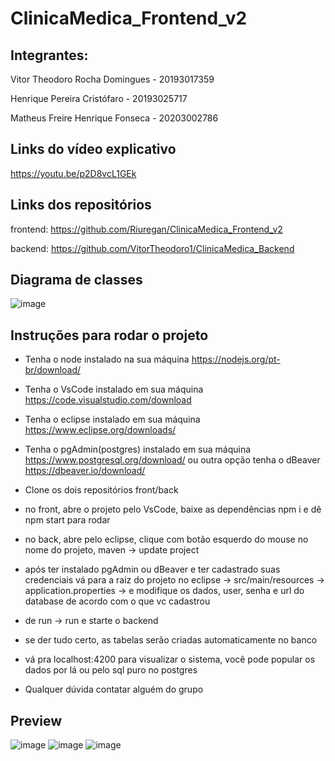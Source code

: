 # ClinicaMedica_Frontend_v2

<b><h2> Integrantes: </h2> </b>


Vitor Theodoro Rocha Domingues - 20193017359


Henrique Pereira Cristófaro - 20193025717


Matheus Freire Henrique Fonseca - 20203002786

<b><h2> Links do vídeo explicativo </h2> </b>

https://youtu.be/p2D8vcL1GEk


<b><h2> Links dos repositórios </h2> </b>

frontend: https://github.com/Riuregan/ClinicaMedica_Frontend_v2

backend: https://github.com/VitorTheodoro1/ClinicaMedica_Backend

<b><h2>Diagrama de classes</h2> </b>

![image](https://user-images.githubusercontent.com/72466642/207738359-133ebf55-082d-468b-8a01-4633be2d51a7.png)

<b><h2> Instruções para rodar o projeto </h2> </b>

- Tenha o node instalado na sua máquina https://nodejs.org/pt-br/download/
- Tenha o VsCode instalado em sua máquina https://code.visualstudio.com/download
- Tenha o eclipse instalado em sua máquina https://www.eclipse.org/downloads/
- Tenha o pgAdmin(postgres) instalado em sua máquina https://www.postgresql.org/download/ ou outra opção tenha o dBeaver https://dbeaver.io/download/


- Clone os dois repositórios front/back 
- no front, abre o projeto pelo VsCode, baixe as dependências npm i e dê npm start para rodar
- no back, abre pelo eclipse, clique com botão esquerdo do mouse no nome do projeto, maven -> update project 
- após ter instalado pgAdmin ou dBeaver e ter cadastrado suas credenciais vá para a raiz do projeto no eclipse -> src/main/resources -> application.properties -> e modifique os dados, user, senha e url do database de acordo com o que vc cadastrou
- de run -> run e starte o backend
- se der tudo certo, as tabelas serão criadas automaticamente no banco 
- vá pra localhost:4200 para visualizar o sistema, você pode popular os dados por lá ou pelo sql puro no postgres
- Qualquer dúvida contatar alguém do grupo

<b><h2> Preview</h2> </b>
![image](https://user-images.githubusercontent.com/72466642/207735543-3b192929-861d-4d7f-a4a5-a015f03db690.png)
![image](https://user-images.githubusercontent.com/72466642/207735570-3f9f0ed8-4bcc-4582-986a-38aeb38ef87d.png)
![image](https://user-images.githubusercontent.com/72466642/207735578-2d84a048-ed6e-4d20-8bce-0623399020bc.png)




